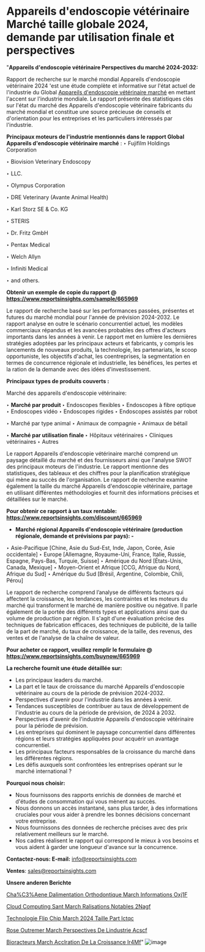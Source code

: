 # Appareils d'endoscopie vétérinaire Marché taille globale 2024, demande par utilisation finale et perspectives

"<strong>Appareils d'endoscopie vétérinaire Perspectives du marché 2024-2032:</strong>

Rapport de recherche sur le marché mondial Appareils d'endoscopie vétérinaire 2024 'est une étude complète et informative sur l'état actuel de l'industrie du Global <a href=https://www.reportsinsights.com/sample/665969>Appareils d'endoscopie vétérinaire marché</a> en mettant l'accent sur l'industrie mondiale. Le rapport présente des statistiques clés sur l'état du marché des Appareils d'endoscopie vétérinaire fabricants du marché mondial et constitue une source précieuse de conseils et d'orientation pour les entreprises et les particuliers intéressés par l'industrie.

<strong>Principaux moteurs de l'industrie mentionnés dans le rapport Global Appareils d'endoscopie vétérinaire marché</strong> :
‣ Fujifilm Holdings Corporation

‣ Biovision Veterinary Endoscopy

‣ LLC.

‣ Olympus Corporation

‣ DRE Veterinary (Avante Animal Health)

‣ Karl Storz SE & Co. KG

‣ STERIS

‣ Dr. Fritz GmbH

‣ Pentax Medical

‣ Welch Allyn

‣ Infiniti Medical

‣ and others.

<strong>Obtenir un exemple de copie du rapport @ <a href=https://www.reportsinsights.com/sample/665969>https://www.reportsinsights.com/sample/665969</a></strong>

Le rapport de recherche basé sur les performances passées, présentes et futures du marché mondial pour l'année de prévision 2024-2032. Le rapport analyse en outre le scénario concurrentiel actuel, les modèles commerciaux répandus et les avancées probables des offres d'acteurs importants dans les années à venir. Le rapport met en lumière les dernières stratégies adoptées par les principaux acteurs et fabricants, y compris les lancements de nouveaux produits, la technologie, les partenariats, le scoop opportuniste, les objectifs d'achat, les coentreprises, la segmentation en termes de concurrence régionale et industrielle, les bénéfices, les pertes et la ration de la demande avec des idées d'investissement.

<strong>Principaux types de produits couverts :</strong>

Marché des appareils d'endoscopie vétérinaire:

‣  <strong> Marché par produit </strong>
‣ Endoscopes flexibles
‣ Endoscopes à fibre optique
‣ Endoscopes vidéo
‣ Endoscopes rigides
‣ Endoscopes assistés par robot

‣  Marché par type animal
‣ Animaux de compagnie
‣ Animaux de bétail

‣  <strong> <strong> Marché par utilisation finale </strong> </strong>
‣ Hôpitaux vétérinaires
‣ Cliniques vétérinaires
‣ Autres

Le rapport Appareils d'endoscopie vétérinaire marché comprend un paysage détaillé du marché et des fournisseurs ainsi que l'analyse SWOT des principaux moteurs de l'industrie. Le rapport mentionne des statistiques, des tableaux et des chiffres pour la planification stratégique qui mène au succès de l'organisation. Le rapport de recherche examine également la taille du marché Appareils d'endoscopie vétérinaire, partage en utilisant différentes méthodologies et fournit des informations précises et détaillées sur le marché.

<strong>Pour obtenir ce rapport à un taux rentable: <a href=https://www.reportsinsights.com/discount/665969>https://www.reportsinsights.com/discount/665969</a></strong>
<ul>
  <li><strong>Marché régional Appareils d'endoscopie vétérinaire (production régionale, demande et prévisions par pays): -</strong></li>
</ul>
‣ Asie-Pacifique [Chine, Asie du Sud-Est, Inde, Japon, Corée, Asie occidentale]
‣ Europe [Allemagne, Royaume-Uni, France, Italie, Russie, Espagne, Pays-Bas, Turquie, Suisse]
‣ Amérique du Nord [États-Unis, Canada, Mexique]
‣ Moyen-Orient et Afrique [CCG, Afrique du Nord, Afrique du Sud]
‣ Amérique du Sud [Brésil, Argentine, Colombie, Chili, Pérou]

Le rapport de recherche comprend l’analyse de différents facteurs qui affectent la croissance, les tendances, les contraintes et les moteurs du marché qui transforment le marché de manière positive ou négative. Il parle également de la portée des différents types et applications ainsi que du volume de production par région. Il s'agit d'une évaluation précise des techniques de fabrication efficaces, des techniques de publicité, de la taille de la part de marché, du taux de croissance, de la taille, des revenus, des ventes et de l'analyse de la chaîne de valeur.

<strong>Pour acheter ce rapport, veuillez remplir le formulaire @   <a href=https://www.reportsinsights.com/buynow/665969>https://www.reportsinsights.com/buynow/665969</a></strong>

<strong>La recherche fournit une étude détaillée sur:</strong>
<ul>
  <li>Les principaux leaders du marché.</li>
  <li>La part et le taux de croissance du marché Appareils d'endoscopie vétérinaire au cours de la période de prévision 2024-2032.</li>
  <li>Perspectives d'avenir pour l'industrie dans les années à venir.</li>
  <li>Tendances susceptibles de contribuer au taux de développement de l'industrie au cours de la période de prévision, de 2024 à 2032.</li>
  <li>Perspectives d'avenir de l'industrie Appareils d'endoscopie vétérinaire pour la période de prévision.</li>
  <li>Les entreprises qui dominent le paysage concurrentiel dans différentes régions et leurs stratégies appliquées pour acquérir un avantage concurrentiel.</li>
  <li>Les principaux facteurs responsables de la croissance du marché dans les différentes régions.</li>
  <li>Les défis auxquels sont confrontées les entreprises opérant sur le marché international ?</li>
</ul>
<strong>Pourquoi nous choisir:</strong>
<ul>
  <li>Nous fournissons des rapports enrichis de données de marché et d'études de consommation qui vous mènent au succès.</li>
  <li>Nous donnons un accès instantané, sans plus tarder, à des informations cruciales pour vous aider à prendre les bonnes décisions concernant votre entreprise.</li>
  <li>Nous fournissons des données de recherche précises avec des prix relativement meilleurs sur le marché.</li>
  <li>Nos cadres réalisent le rapport qui correspond le mieux à vos besoins et vous aident à garder une longueur d'avance sur la concurrence.</li>
</ul>
<strong>Contactez-nous:
</strong><strong>E-mail:</strong> <a href=mailto:info@reportsinsights.com>info@reportsinsights.com</a>

<strong>Ventes</strong>: <a href=mailto:sales@reportsinsights.com>sales@reportsinsights.com</a>

<strong>Unsere anderen Berichte</strong>

<a href=https://www.linkedin.com/pulse/cha%C3%AEne-dalimentation-orthodontique-march%C3%A9-informations-oxj1f/>Cha%C3%Aene Dalimentation Orthodontique March Informations Oxj1F</a>

<a href=https://www.linkedin.com/pulse/cloud-computing-sant%C3%A9-march%C3%A9-r%C3%A9alisations-notables-2nagf/>Cloud Computing Sant March Ralisations Notables 2Nagf</a>

<a href=https://www.linkedin.com/pulse/technologie-flip-chip-march%C3%A9-2024-taille-part-ictqc/>Technologie Flip Chip March 2024 Taille Part Ictqc</a>

<a href=https://www.linkedin.com/pulse/rose-outremer-march%C3%A9-perspectives-de-lindustrie-acscf/>Rose Outremer March Perspectives De Lindustrie Acscf</a>

<a href=https://www.linkedin.com/pulse/bior%C3%A9acteurs-march%C3%A9-acc%C3%A9l%C3%A9ration-de-la-croissance-ir4mf/>Bioracteurs March Acclration De La Croissance Ir4Mf</a>"
![image](https://github.com/daminid12/RImarketgrowth/assets/158430485/e1d0abc2-b7a8-4ab8-b5d9-8552c5e90662)

